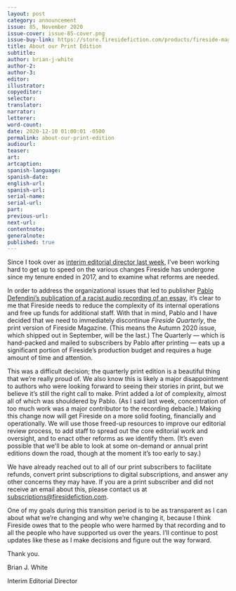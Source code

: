 ```yaml
---
layout: post
category: announcement
issue: 85, November 2020
issue-cover: issue-85-cover.png
issue-buy-link: https://store.firesidefiction.com/products/fireside-magazine-issue-85-november-2020
title: About our Print Edition
subtitle:
author: brian-j-white
author-2:
author-3:
editor:
illustrator:
copyeditor:
selector:
translator:
narrator:
letterer:
word-count:
date: 2020-12-10 01:00:01 -0500
permalink: about-our-print-edition
audiourl:
teaser:
art:
artcaption:
spanish-language:
spanish-date:
english-url:
spanish-url:
serial-name:
serial-url:
part:
previous-url:
next-url:
contentnote:
generalnote:
published: true
---
```


Since I took over as [interim editorial director last week](interim-editorial-director), I’ve been working hard to get up to speed on the various changes Fireside has undergone since my tenure ended in 2017, and to examine what reforms are needed.

In order to address the organizational issues that led to publisher [Pablo Defendini’s publication of a racist audio recording of an essay](regarding-our-audio-recordings), it’s clear to me that Fireside needs to reduce the complexity of its internal operations and free up funds for additional staff. With that in mind, Pablo and I have decided that we need to immediately discontinue _Fireside Quarterly_, the print version of Fireside Magazine. (This means the Autumn 2020 issue, which shipped out in September, will be the last.) The Quarterly — which is hand-packed and mailed to subscribers by Pablo after printing — eats up a significant portion of Fireside’s production budget and requires a huge amount of time and attention.

This was a difficult decision; the quarterly print edition is a beautiful thing that we’re really proud of. We also know this is likely a major disappointment to authors who were looking forward to seeing their stories in print, but we believe it’s still the right call to make. Print added a _lot_ of complexity, almost all of which was shouldered by Pablo. (As I said last week, concentration of too much work was a major contributor to the recording debacle.) Making this change now will get Fireside on a more solid footing, financially and operationally. We will use those freed-up resources to improve our editorial review process, to add staff to spread out the core editorial work and oversight, and to enact other reforms as we identify them. (It’s even possible that we'll be able to look at some on-demand or annual print editions down the road, though at the moment it’s too early to say.)

We have already reached out to all of our print subscribers to facilitate refunds, convert print subscriptions to digital subscriptions, and answer any other concerns they may have. If you are a print subscriber and did not receive an email about this, please contact us at [subscriptions@firesidefiction.com](mailto:subscriptions@firesidefiction.com).

One of my goals during this transition period is to be as transparent as I can about what we’re changing and why we’re changing it, because I think Fireside owes that to the people who were harmed by that recording and to all the people who have supported us over the years. I’ll continue to post updates like these as I make decisions and figure out the way forward.

Thank you.

Brian J. White

Interim Editorial Director
